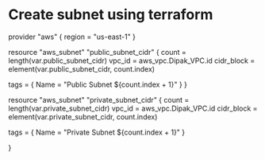 # Create subnet using terraform

provider "aws" {
  region = "us-east-1"
}

resource "aws_subnet" "public_subnet_cidr" {
  count = length(var.public_subnet_cidr)
  vpc_id = aws_vpc.Dipak_VPC.id
  cidr_block = element(var.public_subnet_cidr, count.index)

  tags = {
    Name = "Public Subnet ${count.index + 1}"
  }
}

resource "aws_subnet" "private_subnet_cidr" {
  count = length(var.private_subnet_cidr)
  vpc_id = aws_vpc.Dipak_VPC.id
  cidr_block = element(var.private_subnet_cidr, count.index)

  tags = {
    Name = "Private Subnet ${count.index + 1}"
  } 
  
}